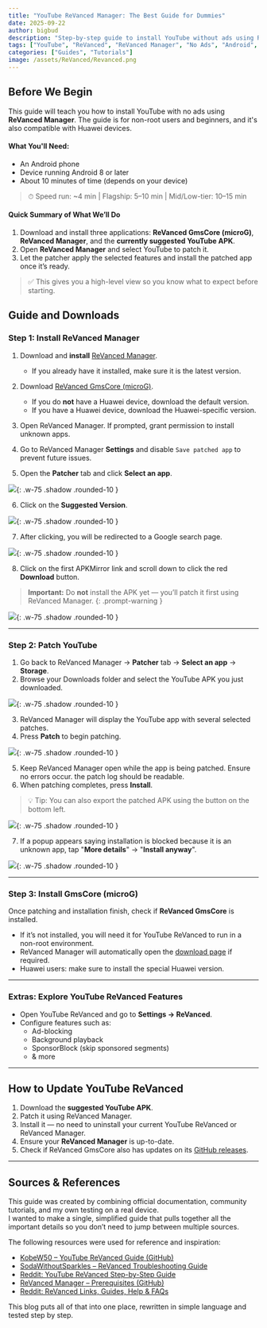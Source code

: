 ```yaml
---
title: "YouTube ReVanced Manager: The Best Guide for Dummies"
date: 2025-09-22
author: bigbud
description: "Step-by-step guide to install YouTube without ads using ReVanced Manager. Non-root friendly and Huawei compatible."
tags: ["YouTube", "ReVanced", "ReVanced Manager", "No Ads", "Android", "Huawei"]
categories: ["Guides", "Tutorials"]
image: /assets/ReVanced/Revanced.png
---
```



## Before We Begin
This guide will teach you how to install YouTube with no ads using **ReVanced Manager**. The guide is for non-root users and beginners, and it's also compatible with Huawei devices.

#### What You'll Need:
- An Android phone  
- Device running Android 8 or later  
- About 10 minutes of time (depends on your device)  
> ⏱ Speed run: ~4 min | Flagship: 5–10 min | Mid/Low-tier: 10–15 min  

#### Quick Summary of What We’ll Do
1. Download and install three applications: **ReVanced GmsCore (microG)**, **ReVanced Manager**, and the **currently suggested YouTube APK**.  
2. Open **ReVanced Manager** and select YouTube to patch it.  
3. Let the patcher apply the selected features and install the patched app once it’s ready.  

> ✅ This gives you a high-level view so you know what to expect before starting.

## Guide and Downloads

### Step 1: Install ReVanced Manager
1. Download and **install** [ReVanced Manager](https://revanced.app/download).  
   - If you already have it installed, make sure it is the latest version.

2. Download [ReVanced GmsCore (microG)](https://github.com/ReVanced/GmsCore/releases/latest).  
   - If you do **not** have a Huawei device, download the default version.  
   - If you have a Huawei device, download the Huawei-specific version.

3. Open ReVanced Manager. If prompted, grant permission to install unknown apps.  

4. Go to ReVanced Manager **Settings** and disable `Save patched app` to prevent future issues.  

5. Open the **Patcher** tab and click **Select an app**.

![](/assets/ReVanced/Revanced1.jpg){: .w-75 .shadow .rounded-10 }

6. Click on the **Suggested Version**.

![](/assets/ReVanced/Revanced2.jpg){: .w-75 .shadow .rounded-10 }


7. After clicking, you will be redirected to a Google search page.

![](/assets/ReVanced/Revanced3.jpg){: .w-75 .shadow .rounded-10 }

8. Click on the first APKMirror link and scroll down to click the red **Download** button.  

> **Important:** Do **not** install the APK yet — you’ll patch it first using ReVanced Manager.
{: .prompt-warning }

![](/assets/ReVanced/Revanced4.jpg){: .w-75 .shadow .rounded-10 }

---

### Step 2: Patch YouTube
1. Go back to ReVanced Manager → **Patcher** tab → **Select an app** → **Storage**.  
2. Browse your Downloads folder and select the YouTube APK you just downloaded.

![](/assets/ReVanced/Revanced5.jpg){: .w-75 .shadow .rounded-10 }

3. ReVanced Manager will display the YouTube app with several selected patches.  
4. Press **Patch** to begin patching.  

![](/assets/ReVanced/Revanced6.png){: .w-75 .shadow .rounded-10 }

5. Keep ReVanced Manager open while the app is being patched. Ensure no errors occur. the patch log should be readable.  
6. When patching completes, press **Install**.  

> 💡 Tip: You can also export the patched APK using the button on the bottom left.  

![](/assets/ReVanced/Revanced7.png){: .w-75 .shadow .rounded-10 }

7. If a popup appears saying installation is blocked because it is an unknown app, tap "**More details**" → "**Install anyway**".

![](/assets/ReVanced/Revanced8.png){: .w-75 .shadow .rounded-10 }

---

### Step 3: Install GmsCore (microG)
Once patching and installation finish, check if **ReVanced GmsCore** is installed.  
- If it’s not installed, you will need it for YouTube ReVanced to run in a non-root environment.   
- ReVanced Manager will automatically open the [download page](https://github.com/ReVanced/GmsCore/releases/latest) if required.  
- Huawei users: make sure to install the special Huawei version.

---

### Extras: Explore YouTube ReVanced Features
- Open YouTube ReVanced and go to **Settings → ReVanced**.  
- Configure features such as:  
  - Ad-blocking  
  - Background playback  
  - SponsorBlock (skip sponsored segments)  
  - & more  

---

## How to Update YouTube ReVanced
1. Download the **suggested YouTube APK**.  
2. Patch it using ReVanced Manager.  
3. Install it — no need to uninstall your current YouTube ReVanced or ReVanced Manager.  
4. Ensure your **ReVanced Manager** is up-to-date.  
5. Check if ReVanced GmsCore also has updates on its [GitHub releases](https://github.com/ReVanced/GmsCore/releases/latest).

---

## Sources & References

This guide was created by combining official documentation, community tutorials, and my own testing on a real device.  
I wanted to make a single, simplified guide that pulls together all the important details so you don’t need to jump between multiple sources.

The following resources were used for reference and inspiration:

- [KobeW50 – YouTube ReVanced Guide (GitHub)](https://github.com/KobeW50/ReVanced-Documentation/blob/main/YT-ReVanced-Guide.md)  
- [SodaWithoutSparkles – ReVanced Troubleshooting Guide](https://sodawithoutsparkles.github.io/revanced-troubleshooting-guide/step-by-step/00-preface/)  
- [Reddit: YouTube ReVanced Step-by-Step Guide](https://www.reddit.com/r/revancedapp/comments/159zbb6/guide_youtube_revanced/)  
- [ReVanced Manager – Prerequisites (GitHub)](https://github.com/ReVanced/revanced-manager/blob/main/docs/0_prerequisites.md)  
- [Reddit: ReVanced Links, Guides, Help & FAQs](https://www.reddit.com/r/revancedapp/comments/13rqbiy/revanced_links_guides_help_and_faqs/)  

This blog puts all of that into one place, rewritten in simple language and tested step by step.

